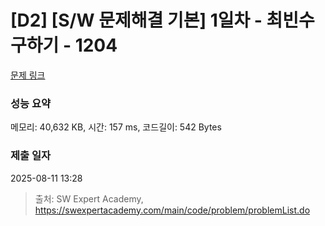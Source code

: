 # [D2] [S/W 문제해결 기본] 1일차 - 최빈수 구하기 - 1204 

[문제 링크](https://swexpertacademy.com/main/code/problem/problemDetail.do?contestProbId=AV13zo1KAAACFAYh) 

### 성능 요약

메모리: 40,632 KB, 시간: 157 ms, 코드길이: 542 Bytes

### 제출 일자

2025-08-11 13:28



> 출처: SW Expert Academy, https://swexpertacademy.com/main/code/problem/problemList.do